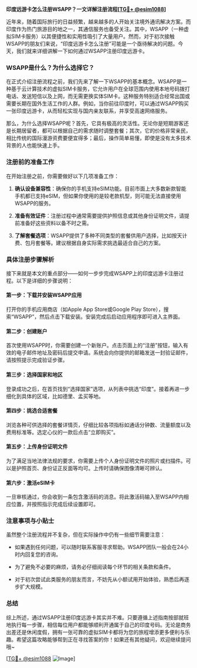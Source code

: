 **印度远游卡怎么注册WSAPP？一文详解注册流程[[TG💪+ @esim1088](https://t.me/s/esim1088)]**

近年来，随着国际旅行的日益频繁，越来越多的人开始关注境外通讯解决方案。而印度作为热门旅游目的地之一，其通信服务也备受关注。其中，WSAPP（一种虚拟SIM卡服务）以其便捷性和实用性吸引了大量用户。然而，对于初次接触WSAPP的朋友们来说，“印度远游卡怎么注册”可能是一个亟待解决的问题。今天，我们就来详细讲解一下如何通过WSAPP注册印度远游卡。

### WSAPP是什么？为什么选择它？

在正式介绍注册流程之前，我们先来了解一下WSAPP的基本概念。WSAPP是一种基于云计算技术的虚拟SIM卡服务，它允许用户在全球范围内使用本地号码拨打电话、发送短信以及上网，而无需更换实体SIM卡。这种服务特别适合经常出国或需要长期在国外生活工作的人群。例如，当你前往印度时，可以通过WSAPP购买一张印度远游卡，从而轻松实现与国内亲友联系，并享受高速网络服务。

那么，为什么选择WSAPP呢？首先，它具有极高的灵活性。无论你是短期游客还是长期居留者，都可以根据自己的需求随时调整套餐；其次，它的价格非常亲民，相比传统的国际漫游资费要便宜得多；最后，操作简单易懂，即使是没有太多技术背景的人也能快速上手。

### 注册前的准备工作

在开始注册之前，你需要做好以下几项准备工作：

1. **确认设备兼容性**：确保你的手机支持eSIM功能。目前市面上大多数新款智能手机都已支持eSIM，但如果你使用的是较老款机型，则可能无法直接使用WSAPP的服务。
   
2. **准备有效证件**：注册过程中通常需要提供护照信息或其他身份证明文件，请提前准备好这些资料以备不时之需。

3. **了解套餐选项**：WSAPP提供了多种不同类型的套餐供用户选择，比如按天计费、包月套餐等。建议根据自身实际需求挑选最适合自己的方案。

### 具体注册步骤解析

接下来就是本文的重点部分——如何一步步完成WSAPP上的印度远游卡注册过程。以下是详细的步骤说明：

#### 第一步：下载并安装WSAPP应用
打开你的手机应用商店（如Apple App Store或Google Play Store），搜索“WSAPP”，然后点击下载安装。安装完成后启动应用程序即可进入主界面。

#### 第二步：创建账户
首次使用WSAPP时，你需要创建一个新账户。点击页面上的“注册”按钮，输入有效的电子邮件地址及密码后提交申请。系统会向你提供的邮箱发送一封验证邮件，请按照提示完成验证步骤。

#### 第三步：选择国家和地区
登录成功之后，在首页找到“选择国家”选项，从列表中挑选“印度”。接着再进一步细化到具体的区域，比如德里、孟买等地。

#### 第四步：挑选合适套餐
浏览各种可供选择的套餐详情页，仔细比较各项指标如通话分钟数、流量额度以及费用标准等。选定心仪的一款后点击“立即购买”。

#### 第五步：上传身份证明文件
为了满足当地法律法规的要求，你需要上传个人身份证明文件的照片或扫描件。可以是护照首页、身份证正反面等均可。上传时请确保图像清晰可辨认。

#### 第六步：激活eSIM卡
一旦审核通过，你会收到一条包含激活码的消息。将此激活码输入至WSAPP内相应位置，并按照指示完成后续设置即可。

### 注意事项与小贴士

虽然整个注册流程并不复杂，但在实际操作中仍有一些细节需要注意：

- 如果遇到任何问题，可以随时联系客服寻求帮助。WSAPP团队一般会在24小时内回复您的咨询。
  
- 为了避免不必要的麻烦，请务必仔细阅读每个环节的相关条款和条件。

- 对于初次尝试此类服务的朋友而言，不妨先从小额试用开始体验，熟悉后再逐步扩大规模。

### 总结

综上所述，通过WSAPP注册印度远游卡其实并不难。只要遵循上述指南按部就班地执行每一步骤，相信每位用户都能够顺利开通属于自己的印度号码。无论是商务出差还是休闲度假，拥有一张可靠的虚拟SIM卡都将为您的旅程增添更多便利与乐趣。希望这篇攻略能够帮到正在寻找答案的你！如果还有其他疑问，欢迎继续提问哦~

[[TG💪+ @esim1088](https://t.me/s/esim1088) ![Image](https://i.postimg.cc/4NQfJmqS/Snipaste-2025-05-13-00-14-12.png)]